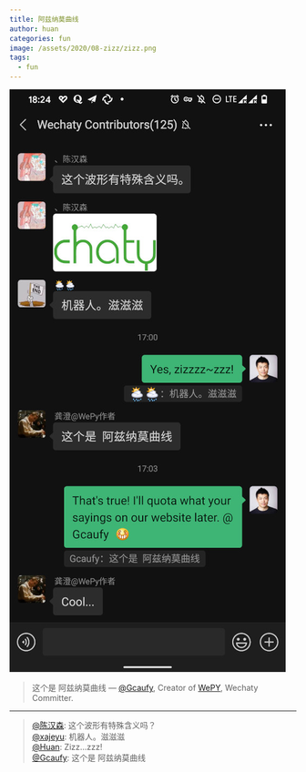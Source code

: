 ```yaml
---
title: 阿兹纳莫曲线
author: huan
categories: fun
image: /assets/2020/08-zizz/zizz.png
tags:
  - fun
---
```

![Gcaufy Wechaty zizz](/assets/2020/08-zizz/zizz-discussion.jpg)

> 这个是 阿兹纳莫曲线
> &mdash; [@Gcaufy](/contributors/gcaufy/), Creator of [WePY](https://github.com/tencent/wepy), Wechaty Committer.

---

> [@陈汉森](/contributors/chs97): 这个波形有特殊含义吗？  
> [@xajeyu](/contributors/xajeyu/): 机器人。滋滋滋  
> [@Huan](/contributors/huan/): Zizz...zzz!  
> [@Gcaufy](/contributors/gcaufy/): 这个是 阿兹纳莫曲线  

